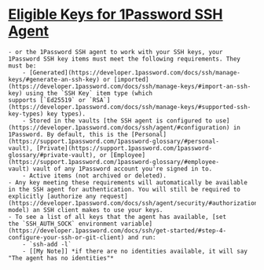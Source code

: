 # [Eligible Keys for 1Password SSH Agent](https://developer.1password.com/docs/ssh/agent/#eligible-keys)
	- or the 1Password SSH agent to work with your SSH keys, your 1Password SSH key items must meet the following requirements. They must be:
		- [Generated](https://developer.1password.com/docs/ssh/manage-keys/#generate-an-ssh-key) or [imported](https://developer.1password.com/docs/ssh/manage-keys/#import-an-ssh-key) using the `SSH Key` item type (which supports [`Ed25519` or `RSA`](https://developer.1password.com/docs/ssh/manage-keys/#supported-ssh-key-types) key types).
		- Stored in the vaults [the SSH agent is configured to use](https://developer.1password.com/docs/ssh/agent/#configuration) in 1Password. By default, this is the [Personal](https://support.1password.com/1password-glossary/#personal-vault), [Private](https://support.1password.com/1password-glossary/#private-vault), or [Employee](https://support.1password.com/1password-glossary/#employee-vault) vault of any 1Password account you're signed in to.
		- Active items (not archived or deleted).
	- Any key meeting these requirements will automatically be available in the SSH agent for authentication. You will still be required to explicitly [authorize any request](https://developer.1password.com/docs/ssh/agent/security/#authorization-model) an SSH client makes to use your keys.
	- To see a list of all keys that the agent has available, [set the `SSH_AUTH_SOCK` environment variable](https://developer.1password.com/docs/ssh/get-started/#step-4-configure-your-ssh-or-git-client) and run:
		- `ssh-add -l`
		- [[My Note]] *if there are no identities available, it will say "The agent has no identities"*